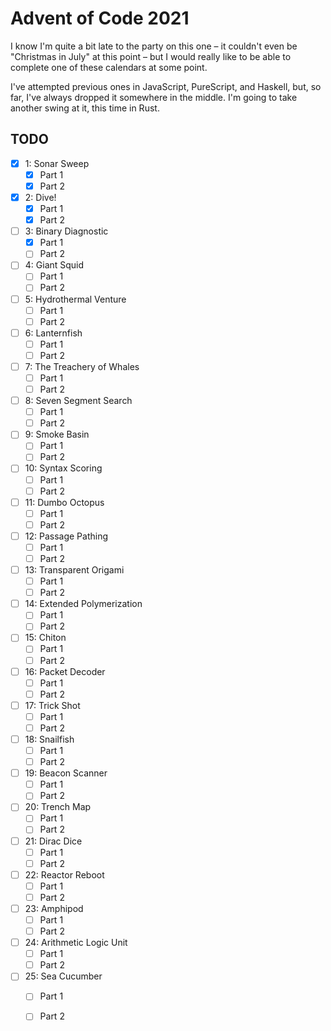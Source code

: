 # Advent of Code 2021

I know I'm quite a bit late to the party on this one &ndash; it couldn't
even be "Christmas in July" at this point &ndash; but I would really like
to be able to complete one of these calendars at some point.

I've attempted previous ones in JavaScript, PureScript, and Haskell, but,
so far, I've always dropped it somewhere in the middle. I'm going to take
another swing at it, this time in Rust.

## TODO
- [x] 1: Sonar Sweep
  - [x] Part 1
  - [x] Part 2
- [x] 2: Dive!
  - [x] Part 1
  - [x] Part 2
- [ ] 3: Binary Diagnostic
  - [x] Part 1
  - [ ] Part 2
- [ ] 4: Giant Squid
  - [ ] Part 1
  - [ ] Part 2
- [ ] 5: Hydrothermal Venture
  - [ ] Part 1
  - [ ] Part 2
- [ ] 6: Lanternfish
  - [ ] Part 1
  - [ ] Part 2
- [ ] 7: The Treachery of Whales
  - [ ] Part 1
  - [ ] Part 2
- [ ] 8: Seven Segment Search
  - [ ] Part 1
  - [ ] Part 2
- [ ] 9: Smoke Basin
  - [ ] Part 1
  - [ ] Part 2
- [ ] 10: Syntax Scoring
  - [ ] Part 1
  - [ ] Part 2
- [ ] 11: Dumbo Octopus
  - [ ] Part 1
  - [ ] Part 2
- [ ] 12: Passage Pathing
  - [ ] Part 1
  - [ ] Part 2
- [ ] 13: Transparent Origami
  - [ ] Part 1
  - [ ] Part 2
- [ ] 14: Extended Polymerization
  - [ ] Part 1
  - [ ] Part 2
- [ ] 15: Chiton
  - [ ] Part 1
  - [ ] Part 2
- [ ] 16: Packet Decoder
  - [ ] Part 1
  - [ ] Part 2
- [ ] 17: Trick Shot
  - [ ] Part 1
  - [ ] Part 2
- [ ] 18: Snailfish
  - [ ] Part 1
  - [ ] Part 2
- [ ] 19: Beacon Scanner
  - [ ] Part 1
  - [ ] Part 2
- [ ] 20: Trench Map
  - [ ] Part 1
  - [ ] Part 2
- [ ] 21: Dirac Dice
  - [ ] Part 1
  - [ ] Part 2
- [ ] 22: Reactor Reboot
  - [ ] Part 1
  - [ ] Part 2
- [ ] 23: Amphipod
  - [ ] Part 1
  - [ ] Part 2
- [ ] 24: Arithmetic Logic Unit
  - [ ] Part 1
  - [ ] Part 2
- [ ] 25: Sea Cucumber
  - [ ] Part 1
  - [ ] Part 2

